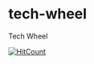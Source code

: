 # tech-wheel
Tech Wheel

[![HitCount](http://hits.dwyl.io/teamtact/https://github.com/teamtact/tech-wheel.svg)](http://hits.dwyl.io/teamtact/https://github.com/teamtact/tech-wheel)
